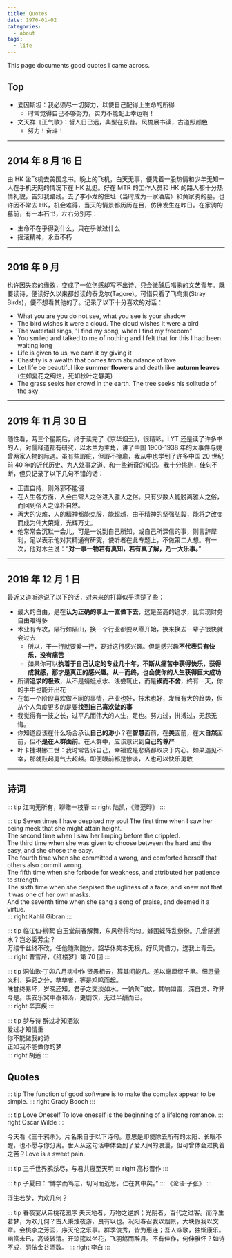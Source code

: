 ```yaml
---
title: Quotes
date: 1970-01-02
categories:
  - about
tags:
  - life
---
```


This page documents good quotes I came across.

<!-- more -->

## Top

- 爱因斯坦：我必须尽一切努力，以使自己配得上生命的所得
  - 时常觉得自己不够努力，实力不能配上幸运啊！
- 文天祥《正气歌》：哲人日已远，典型在夙昔。风檐展书读，古道照颜色
  - 努力！奋斗！

---

## 2014 年 8 月 16 日

由 HK 坐飞机去美国念书。晚上的飞机，白天无事，便凭着一股热情和少年无知一人在手机无网的情况下在 HK 乱逛。好在 MTR 的工作人员和 HK 的路人都十分热情礼貌，告知我路线。去了李小龙的住址（当时成为一家酒店）和黄家驹的墓。也许因不常去 HK，机会难得，当天的情景都历历在目，仿佛发生在昨日。在家驹的墓前，有一本石书，左右分别写：

- 生命不在乎得到什么，只在乎做过什么
- 摇滚精神，永垂不朽

---

## 2019 年 9 月

也许因失恋的缘故，变成了一位伤感却写不出诗、只会微醺后唱歌的文艺青年。既要读诗，便读好久以来都想读的泰戈尔(Tagore)。可惜只看了飞鸟集(Stray Birds)，便不想看其他的了。记录了以下十分喜欢的对话：

- What you are you do not see, what you see is your shadow
- The bird wishes it were a cloud. The cloud wishes it were a bird
- The waterfall sings, "I find my song, when I find my freedom"
- You smiled and talked to me of nothing and I felt that for this I had been waiting long
- Life is given to us, we earn it by giving it
- Chastity is a wealth that comes from abundance of love
- Let life be beautiful like **summer flowers** and death like **autumn leaves** (生如夏花之绚烂，死如秋叶之静美)
- The grass seeks her crowd in the earth. The tree seeks his solitude of the sky

---

## 2019 年 11 月 30 日

随性看，两三个星期后，终于读完了《京华烟云》，很精彩。LYT 还是读了许多书的人，对儒释道都有研究，以木兰为主角，讲了中国 1900-1938 年的大事件与姚曾两家人物的际遇。虽有些瑕疵，但瑕不掩瑜，我从中也学到了许多中国 20 世纪前 40 年的近代历史、为人处事之道、和一些新奇的知识。我十分挑剔，佳句不断，但只记录了以下几句不错的话：

- 正直自持，则外邪不能侵
- 在人生各方面，人会由常人之俗进入雅人之俗。只有少数人能脱离雅人之俗，而回到俗人之淳朴自然。
- 再大的灾难，人的精神都能克服，能超越，由于精神的坚强弘毅，能将之改变而成为伟大荣耀，光辉万丈。
- 他常常会沉默一会儿，可是一说到自己所知，或自己所深信的事，则言辞犀利，足以表示他对其精通有研究，使听者在此专题上，不做第二人想。有一次，他对木兰说：“**对一事一物若有真知，若有真了解，乃一大乐事。**”

---

## 2019 年 12 月 1 日

最近又道听途说了以下的话，对未来的打算似乎清楚了些：

- 最大的自由，是在**认为正确的事上一直做下去**，这是至高的追求，比实现财务自由难得多
- 术业有专攻，隔行如隔山，换一个行业都要从零开始，换来换去一辈子很快就会过去
  - 所以，干一行就要爱一行，要对这行感兴趣。但是感兴趣**不代表只有快乐，没有痛苦**
  - 如果你可以**执着于自己认定的专业几十年，不断从痛苦中获得快乐，获得成就感，那才是真正的感兴趣。从一而终，也会使你的人生获得巨大成功**
- 所谓**追求的极致**，从不是蜻蜓点水、浅尝辄止，而是**锲而不舍**，终有一天，你的手中也能开出花
- 在每一个阶段喜欢做不同的事情，产业也好，技术也好，发展有大的趋势，但从个人角度更多的是要**找到自己喜欢做的事**
- 我觉得有一技之长，过平凡而伟大的人生，足也。努力过，拼搏过，无怨无悔。
- 你知道应该在什么场合承认**自己的渺小**？在**智慧**面前，在**美**面前，在**大自然**面前，但**不是在人群面前**。在人群中，应该意识到**自己的尊严**
- 叶卡捷琳娜二世：我时常告诉自己，幸福或是悲痛都取决于内心。如果遇见不幸，那就鼓起勇气去超越。即便眼前都是惨淡，人也可以快乐勇敢

---

## 诗词

::: tip
江南无所有，聊赠一枝春
::: right
陆凯，《赠范晔》
:::

::: tip Seven times I have despised my soul
The first time when I saw her being meek that she might attain height.  
The second time when I saw her limping before the crippled.  
The third time when she was given to choose between the hard and the easy, and she chose the easy.  
The fourth time when she committed a wrong, and comforted herself that others also commit wrong.  
The fifth time when she forbode for weakness, and attributed her patience to strength.  
The sixth time when she despised the ugliness of a face, and knew not that it was one of her own masks.  
And the seventh time when she sang a song of praise, and deemed it a virtue.  
::: right
Kahlil Gibran
:::

::: tip 临江仙·柳絮
白玉堂前春解舞，东风卷得均匀。蜂围蝶阵乱纷纷。几曾随逝水？岂必委芳尘？  
万缕千丝终不改，任他随聚随分。韶华休笑本无根。好风凭借力，送我上青云。  
::: right
曹雪芹，《红楼梦》第 70 回
:::

::: tip 洞仙歌·丁卯八月病中作
贤愚相去，算其间能几。差以毫厘缪千里。细思量义利，舜跖之分，孳孳者，等是鸡鸣而起。  
味甘终易坏，岁晚还知，君子之交淡如水。一饷聚飞蚊，其响如雷，深自觉、昨非今是。羡安乐窝中泰和汤，更剧饮，无过半醺而已。  
::: right
辛弃疾
:::

::: tip 梦与诗
醉过才知酒浓  
爱过才知情重  
你不能做我的诗  
正如我不能做你的梦  
::: right
胡适
:::

## Quotes

::: tip
The function of good software is to make the complex appear to be simple.
::: right
Grady Booch
:::

::: tip Love Oneself
To love oneself is the beginning of a lifelong romance.
::: right
Oscar Wilde
:::

今天看《三千鸦杀》，片名来自于以下诗句。意思是即使除去所有的太阳、长眠不醒，也不愿与你分离。世人从这句话中体会到了爱人间的浪漫，但可曾体会过执着之苦？Love is a sweet pain.

::: tip
三千世界鸦杀尽，与君共寝至天明
::: right
高杉晋作
:::

::: tip
子夏曰：“博学而笃志，切问而近思，仁在其中矣。”
:::
《论语·子张》
:::

浮生若梦，为欢几何？

::: tip 春夜宴从弟桃花园序
夫天地者，万物之逆旅；光阴者，百代之过客。而浮生若梦，为欢几何？古人秉烛夜游，良有以也。况阳春召我以烟景，大块假我以文章。会桃李之芳园，序天伦之乐事。群季俊秀，皆为惠连；吾人咏歌，独惭康乐。幽赏未已，高谈转清。开琼筵以坐花，飞羽觞而醉月。不有佳作，何伸雅怀？如诗不成，罚依金谷酒数。
::: right
李白
:::
